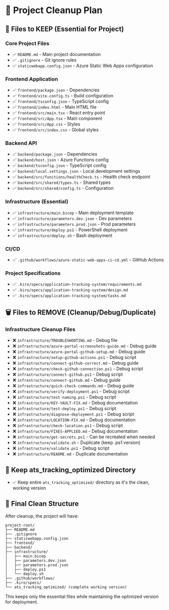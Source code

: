 # 🧹 Project Cleanup Plan

## 📁 Files to KEEP (Essential for Project)

### Core Project Files
- ✅ `README.md` - Main project documentation
- ✅ `.gitignore` - Git ignore rules
- ✅ `staticwebapp.config.json` - Azure Static Web Apps configuration

### Frontend Application
- ✅ `frontend/package.json` - Dependencies
- ✅ `frontend/vite.config.ts` - Build configuration
- ✅ `frontend/tsconfig.json` - TypeScript config
- ✅ `frontend/index.html` - Main HTML file
- ✅ `frontend/src/main.tsx` - React entry point
- ✅ `frontend/src/App.tsx` - Main component
- ✅ `frontend/src/App.css` - Styles
- ✅ `frontend/src/index.css` - Global styles

### Backend API
- ✅ `backend/package.json` - Dependencies
- ✅ `backend/host.json` - Azure Functions config
- ✅ `backend/tsconfig.json` - TypeScript config
- ✅ `backend/local.settings.json` - Local development settings
- ✅ `backend/src/functions/healthCheck.ts` - Health check endpoint
- ✅ `backend/src/shared/types.ts` - Shared types
- ✅ `backend/src/shared/config.ts` - Configuration

### Infrastructure (Essential)
- ✅ `infrastructure/main.bicep` - Main deployment template
- ✅ `infrastructure/parameters.dev.json` - Dev parameters
- ✅ `infrastructure/parameters.prod.json` - Prod parameters
- ✅ `infrastructure/deploy.ps1` - PowerShell deployment
- ✅ `infrastructure/deploy.sh` - Bash deployment

### CI/CD
- ✅ `.github/workflows/azure-static-web-apps-ci-cd.yml` - GitHub Actions

### Project Specifications
- ✅ `.kiro/specs/application-tracking-system/requirements.md`
- ✅ `.kiro/specs/application-tracking-system/design.md`
- ✅ `.kiro/specs/application-tracking-system/tasks.md`

## 🗑️ Files to REMOVE (Cleanup/Debug/Duplicate)

### Infrastructure Cleanup Files
- ❌ `infrastructure/TROUBLESHOOTING.md` - Debug file
- ❌ `infrastructure/azure-portal-screenshots-guide.md` - Debug guide
- ❌ `infrastructure/azure-portal-github-setup.md` - Debug guide
- ❌ `infrastructure/setup-github-actions.ps1` - Debug script
- ❌ `infrastructure/connect-github-correct.md` - Debug guide
- ❌ `infrastructure/check-github-connection.ps1` - Debug script
- ❌ `infrastructure/connect-github.ps1` - Debug script
- ❌ `infrastructure/connect-github.md` - Debug guide
- ❌ `infrastructure/quick-check-commands.md` - Debug guide
- ❌ `infrastructure/verify-deployment.ps1` - Debug script
- ❌ `infrastructure/test-naming.ps1` - Debug script
- ❌ `infrastructure/KEY-VAULT-FIX.md` - Debug documentation
- ❌ `infrastructure/test-deploy.ps1` - Debug script
- ❌ `infrastructure/diagnose-deployment.ps1` - Debug script
- ❌ `infrastructure/LOCATION-FIX.md` - Debug documentation
- ❌ `infrastructure/check-location.ps1` - Debug script
- ❌ `infrastructure/FIXES-APPLIED.md` - Debug documentation
- ❌ `infrastructure/get-secrets.ps1` - Can be recreated when needed
- ❌ `infrastructure/validate.sh` - Duplicate (keep .ps1 version)
- ❌ `infrastructure/validate.ps1` - Debug script
- ❌ `infrastructure/README.md` - Duplicate documentation

## 📂 Keep ats_tracking_optimized Directory
- ✅ Keep entire `ats_tracking_optimized/` directory as it's the clean, working version

## 🎯 Final Clean Structure

After cleanup, the project will have:
```
project-root/
├── README.md
├── .gitignore
├── staticwebapp.config.json
├── frontend/
├── backend/
├── infrastructure/
│   ├── main.bicep
│   ├── parameters.dev.json
│   ├── parameters.prod.json
│   ├── deploy.ps1
│   └── deploy.sh
├── .github/workflows/
├── .kiro/specs/
└── ats_tracking_optimized/ (complete working version)
```

This keeps only the essential files while maintaining the optimized version for deployment.